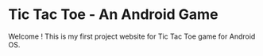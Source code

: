 # Tic Tac Toe - An Android Game

Welcome ! This is my first project website for Tic Tac Toe game for Android OS.